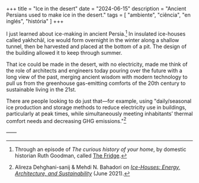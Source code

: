 +++
title = "Ice in the desert"
date = "2024-06-15"
description = "Ancient Persians used to make ice in the desert."
tags = [
    "ambiente", "ciência", "en inglés", "história"
]
+++

I just learned about ice-making in ancient Persia.[^1] In insulated ice-houses called yakhchāl, ice would form overnight in the winter along a shallow tunnel, then be harvested and placed at the bottom of a pit. The design of the building allowed it to keep through summer.

That ice could be made in the desert, with no electricity, made me think of the role of architects and engineers today pouring over the future with a long view of the past, merging ancient wisdom with modern technology to pull us from the greenhouse gas-emitting comforts of the 20th century to sustainable living in the 21st.

There are people looking to do just that—for example, using "daily/seasonal ice production and storage methods to reduce electricity use in buildings, particularly at peak times, while simultaneously meeting inhabitants’ thermal comfort needs and decreasing GHG emissions."[^2]

——
[^1]: Through an episode of _The curious history of your home_, by domestic historian Ruth Goodman, called [The Fridge](https://pca.st/episode/3f8d9870-fdd6-4bc5-9e16-9f20534c8d20).

[^2]: Alireza Dehghani-sanij & Mehdi N. Bahadori on [_Ice-Houses: Energy, Architecture, and Sustainability_](https://www.researchgate.net/publication/347907980_Ice-Houses_Energy_Architecture_and_Sustainability) (June 2021).
